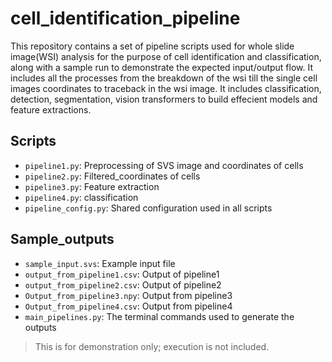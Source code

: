# cell_identification_pipeline

This repository contains a set of pipeline scripts used for whole slide image(WSI) analysis for the purpose of cell identification and classification, along with a sample run to demonstrate the expected input/output flow. It includes all the processes from the breakdown of the wsi till the single cell images coordinates to traceback in the wsi image. It includes classification, detection, segmentation, vision transformers to build effecient models and feature extractions. 

## Scripts

- `pipeline1.py`: Preprocessing of SVS image and coordinates of cells
- `pipeline2.py`: Filtered_coordinates of cells
- `pipeline3.py`: Feature extraction
- `pipeline4.py`: classification
- `pipeline_config.py`: Shared configuration used in all scripts

## Sample_outputs
- `sample_input.svs`: Example input file
- `output_from_pipeline1.csv`: Output of pipeline1
- `output_from_pipeline2.csv`: Output of pipeline2
- `Output_from_pipeline3.npy`: Output from pipeline3
- `Output_from_pipeline4.csv`: Output from pipeline4
- `main_pipelines.py`: The terminal commands used to generate the outputs

> This is for demonstration only; execution is not included.
